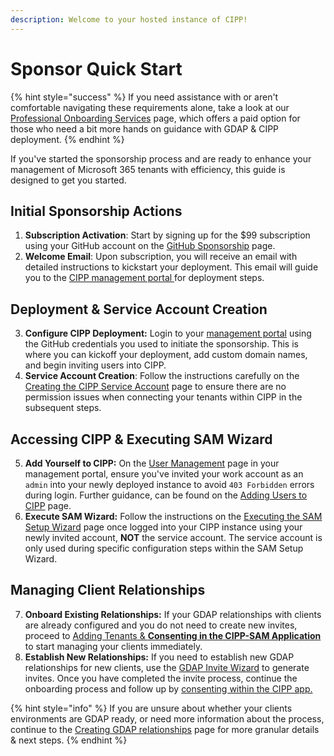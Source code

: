```yaml
---
description: Welcome to your hosted instance of CIPP!
---
```


# Sponsor Quick Start

{% hint style="success" %}
If you need assistance with or aren't comfortable navigating these requirements alone, take a look at our [Professional Onboarding Services](professional-onboarding-services.md) page, which offers a paid option for those who need a bit more hands on guidance with GDAP & CIPP deployment.
{% endhint %}

If you've started the sponsorship process and are ready to enhance your management of Microsoft 365 tenants with efficiency, this guide is designed to get you started.

## **Initial Sponsorship Actions**

1. **Subscription Activation**: Start by signing up for the $99 subscription using your GitHub account on the [GitHub Sponsorship](https://github.com/sponsors/KelvinTegelaar/sponsorships?tier_id=101398) page.
2. **Welcome Email**: Upon subscription, you will receive an email with detailed instructions to kickstart your deployment. This email will guide you to the [CIPP management portal ](https://management.cipp.app)for deployment steps.

## Deployment & Service Account Creation

3. **Configure CIPP Deployment:** Login to your [management portal](https://management.cipp.app) using the GitHub credentials you used to initiate the sponsorship. This is where you can kickoff your deployment, add custom domain names, and begin inviting users into CIPP.
4. **Service Account Creation**: Follow the instructions carefully on the [Creating the CIPP Service Account](installation/creating-the-cipp-service-account-gdap-ready.md) page to ensure there are no permission issues when connecting your tenants within CIPP in the subsequent steps.

## Accessing CIPP & Executing SAM Wizard

5. **Add Yourself to CIPP:** On the [User Management](https://management.cipp.app/invite-users) page in your management portal, ensure you've invited your work account as an `admin` into your newly deployed instance to avoid `403 Forbidden` errors during login. Further guidance, can be found on the [Adding Users to CIPP](installation/addingusers.md#hosted-clients) page.
6. **Execute SAM Wizard:** Follow the instructions on the [Executing the SAM Setup Wizard](installation/executing-the-sam-setup-wizard.md) page once logged into your CIPP instance using your newly invited account, **NOT** the service account. The service account is only used during specific configuration steps within the SAM Setup Wizard.

## **Managing Client Relationships**

7. **Onboard Existing Relationships:** If your GDAP relationships with clients are already configured and you do not need to create new invites, proceed to [Adding Tenants & **Consenting in the CIPP-SAM Application**](installation/adding-tenants-and-consenting-the-cipp-sam-application.md) to start managing your clients immediately.
8. **Establish New Relationships:** If you need to establish new GDAP relationships for new clients, use the [GDAP Invite Wizard](gdap/gdap-invite-wizard.md) to generate invites. Once you have completed the invite process, continue the onboarding process and follow up by [consenting within the CIPP app.](installation/adding-tenants-and-consenting-the-cipp-sam-application.md#manual-steps)

{% hint style="info" %}
If you are unsure about whether your clients environments are GDAP ready, or need more information about the process, continue to the [Creating GDAP relationships](gdap/creating-the-cipp-service-account-gdap-migration-required.md) page for more granular details & next steps.
{% endhint %}

